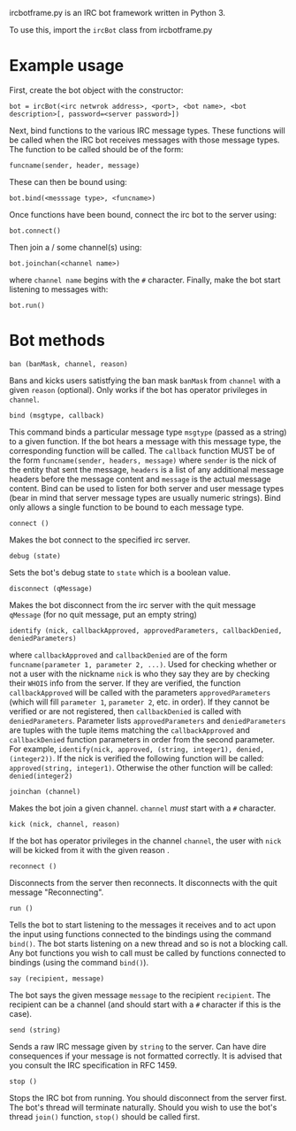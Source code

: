 ircbotframe.py is an IRC bot framework written in Python 3.

To use this, import the `ircBot` class from ircbotframe.py

Example usage
=============

First, create the bot object with the constructor:

    bot = ircBot(<irc netwrok address>, <port>, <bot name>, <bot description>[, password=<server password>])

Next, bind functions to the various IRC message types. These functions will be called when the IRC bot receives messages with those message types. The function to be called should be of the form:

    funcname(sender, header, message)
    
These can then be bound using:

    bot.bind(<messsage type>, <funcname>) 
    
Once functions have been bound, connect the irc bot to the server using:

    bot.connect()
    
Then join a / some channel(s) using:

    bot.joinchan(<channel name>)
    
where `channel name` begins with the `#` character. Finally, make the bot start listening to messages with:

    bot.run()

Bot methods
===========

    ban (banMask, channel, reason)

Bans and kicks users satistfying the ban mask `banMask` from `channel` with a given `reason` (optional). Only works if the bot has operator privileges in `channel`.

    bind (msgtype, callback)

This command binds a particular message type `msgtype` (passed as a string) to a given <callback> function. If the bot hears a message with this message type, the corresponding function will be called. The `callback` function MUST be of the form `funcname(sender, headers, message)` where `sender` is the nick of the entity that sent the message, `headers` is a list of any additional message headers before the message content and `message` is the actual message content. Bind can be used to listen for both server and user message types (bear in mind that server message types are usually numeric strings). Bind only allows a single function to be bound to each message type.

    connect ()

Makes the bot connect to the specified irc server.
    
    debug (state)

Sets the bot's debug state to `state` which is a boolean value.

    disconnect (qMessage)

Makes the bot disconnect from the irc server with the quit message `qMessage` (for no quit message, put an empty string)
    
    identify (nick, callbackApproved, approvedParameters, callbackDenied, deniedParameters)
    
where `callbackApproved` and `callbackDenied` are of the form `funcname(parameter 1, parameter 2, ...)`. Used for checking whether or not a user with the nickname `nick` is who they say they are by checking their `WHOIS` info from the server. If they are verified, the function `callbackApproved` will be called with the parameters `approvedParameters` (which will fill `parameter 1`, `parameter 2`, etc. in order). If they cannot be verified or are not registered, then `callbackDenied` is called with `deniedParameters`. Parameter lists `approvedParameters` and `deniedParameters` are tuples with the tuple items matching the `callbackApproved` and `callbackDenied` function parameters in order from the second parameter. For example, `identify(nick, approved, (string, integer1), denied, (integer2))`. If the nick is verified the following function will be called: `approved(string, integer1)`. Otherwise the other function will be called: `denied(integer2)`

    joinchan (channel)

Makes the bot join a given channel. `channel` *must* start with a `#` character.
    
    kick (nick, channel, reason)

If the bot has operator privileges in the channel `channel`, the user with `nick` will be kicked from it with the given reason <reason>.

    reconnect ()

Disconnects from the server then reconnects. It disconnects with the quit message "Reconnecting".

    run ()

Tells the bot to start listening to the messages it receives and to act upon the input using functions connected to the bindings using the command `bind()`. The bot starts listening on a new thread and so is not a blocking call. Any bot functions you wish to call must be called by functions connected to bindings (using the command `bind()`).
    
    say (recipient, message)

The bot says the given message `message` to the recipient `recipient`. The recipient can be a channel (and should start with a `#` character if this is the case).

    send (string)

Sends a raw IRC message given by `string` to the server. Can have dire consequences if your message is not formatted correctly. It is advised that you consult the IRC specification in RFC 1459.
    
    stop ()

Stops the IRC bot from running. You should disconnect from the server first. The bot's thread will terminate naturally. Should you wish to use the bot's thread `join()` function, `stop()` should be called first.
